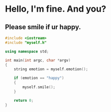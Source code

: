 # Hello, I'm fine. And you?

## Please smile if ur happy.

```cpp
#include <iostream>
#include "myself.h"

using namespace std;

int main(int argc, char *argv)
{
    string emotion = myself.emotion();

    if (emotion == "happy")
    {
        myself.smile();
    }

    return 0;
}

```
